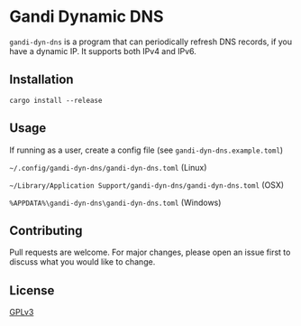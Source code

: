# Gandi Dynamic DNS

`gandi-dyn-dns` is a program that can periodically refresh DNS records,
  if you have a dynamic IP. It supports both IPv4 and IPv6.

## Installation

`cargo install --release`

## Usage

If running as a user, create a config file (see `gandi-dyn-dns.example.toml`)

`~/.config/gandi-dyn-dns/gandi-dyn-dns.toml` (Linux)

`~/Library/Application Support/gandi-dyn-dns/gandi-dyn-dns.toml` (OSX)

`%APPDATA%\gandi-dyn-dns\gandi-dyn-dns.toml` (Windows)

## Contributing

Pull requests are welcome. For major changes, please open an
issue first to discuss what you would like to change.

## License

[GPLv3](https://choosealicense.com/licenses/gpl-3.0/)
